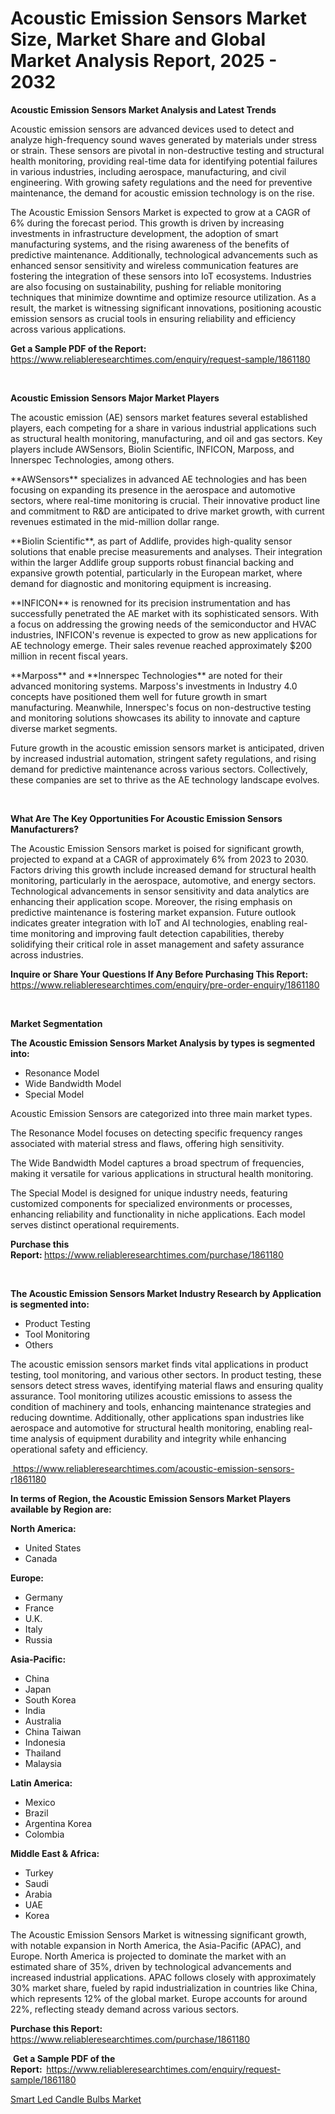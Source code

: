 <p><h1>Acoustic Emission Sensors Market Size, Market Share and Global Market Analysis Report, 2025 - 2032</h1></p><p><strong>Acoustic Emission Sensors Market Analysis and Latest Trends</strong></p>
<p><p>Acoustic emission sensors are advanced devices used to detect and analyze high-frequency sound waves generated by materials under stress or strain. These sensors are pivotal in non-destructive testing and structural health monitoring, providing real-time data for identifying potential failures in various industries, including aerospace, manufacturing, and civil engineering. With growing safety regulations and the need for preventive maintenance, the demand for acoustic emission technology is on the rise.</p><p>The Acoustic Emission Sensors Market is expected to grow at a CAGR of 6% during the forecast period. This growth is driven by increasing investments in infrastructure development, the adoption of smart manufacturing systems, and the rising awareness of the benefits of predictive maintenance. Additionally, technological advancements such as enhanced sensor sensitivity and wireless communication features are fostering the integration of these sensors into IoT ecosystems. Industries are also focusing on sustainability, pushing for reliable monitoring techniques that minimize downtime and optimize resource utilization. As a result, the market is witnessing significant innovations, positioning acoustic emission sensors as crucial tools in ensuring reliability and efficiency across various applications.</p></p>
<p><strong>Get a Sample PDF of the Report:&nbsp;</strong> <a href="https://www.reliableresearchtimes.com/enquiry/request-sample/1861180?utm_campaign=2389&utm_medium=2&utm_source=Github&utm_content=ia&utm_term=11022025&utm_id=acoustic-emission-sensors">https://www.reliableresearchtimes.com/enquiry/request-sample/1861180</a></p>
<p>&nbsp;</p>
<p><strong>Acoustic Emission Sensors Major Market Players</strong></p>
<p><p>The acoustic emission (AE) sensors market features several established players, each competing for a share in various industrial applications such as structural health monitoring, manufacturing, and oil and gas sectors. Key players include AWSensors, Biolin Scientific, INFICON, Marposs, and Innerspec Technologies, among others.</p><p>**AWSensors** specializes in advanced AE technologies and has been focusing on expanding its presence in the aerospace and automotive sectors, where real-time monitoring is crucial. Their innovative product line and commitment to R&D are anticipated to drive market growth, with current revenues estimated in the mid-million dollar range.</p><p>**Biolin Scientific**, as part of Addlife, provides high-quality sensor solutions that enable precise measurements and analyses. Their integration within the larger Addlife group supports robust financial backing and expansive growth potential, particularly in the European market, where demand for diagnostic and monitoring equipment is increasing.</p><p>**INFICON** is renowned for its precision instrumentation and has successfully penetrated the AE market with its sophisticated sensors. With a focus on addressing the growing needs of the semiconductor and HVAC industries, INFICON's revenue is expected to grow as new applications for AE technology emerge. Their sales revenue reached approximately $200 million in recent fiscal years.</p><p>**Marposs** and **Innerspec Technologies** are noted for their advanced monitoring systems. Marposs's investments in Industry 4.0 concepts have positioned them well for future growth in smart manufacturing. Meanwhile, Innerspec's focus on non-destructive testing and monitoring solutions showcases its ability to innovate and capture diverse market segments.</p><p>Future growth in the acoustic emission sensors market is anticipated, driven by increased industrial automation, stringent safety regulations, and rising demand for predictive maintenance across various sectors. Collectively, these companies are set to thrive as the AE technology landscape evolves.</p></p>
<p>&nbsp;</p>
<p><strong>What Are The Key Opportunities For Acoustic Emission Sensors Manufacturers?</strong></p>
<p><p>The Acoustic Emission Sensors market is poised for significant growth, projected to expand at a CAGR of approximately 6% from 2023 to 2030. Factors driving this growth include increased demand for structural health monitoring, particularly in the aerospace, automotive, and energy sectors. Technological advancements in sensor sensitivity and data analytics are enhancing their application scope. Moreover, the rising emphasis on predictive maintenance is fostering market expansion. Future outlook indicates greater integration with IoT and AI technologies, enabling real-time monitoring and improving fault detection capabilities, thereby solidifying their critical role in asset management and safety assurance across industries.</p></p>
<p><strong>Inquire or Share Your Questions If Any Before Purchasing This Report:</strong> <a href="https://www.reliableresearchtimes.com/enquiry/pre-order-enquiry/1861180?utm_campaign=2389&utm_medium=2&utm_source=Github&utm_content=ia&utm_term=11022025&utm_id=acoustic-emission-sensors">https://www.reliableresearchtimes.com/enquiry/pre-order-enquiry/1861180</a></p>
<p>&nbsp;</p>
<p><strong>Market Segmentation</strong></p>
<p><strong>The Acoustic Emission Sensors Market Analysis by types is segmented into:</strong></p>
<p><ul><li>Resonance Model</li><li>Wide Bandwidth Model</li><li>Special Model</li></ul></p>
<p><p>Acoustic Emission Sensors are categorized into three main market types. </p><p>The Resonance Model focuses on detecting specific frequency ranges associated with material stress and flaws, offering high sensitivity. </p><p>The Wide Bandwidth Model captures a broad spectrum of frequencies, making it versatile for various applications in structural health monitoring.</p><p>The Special Model is designed for unique industry needs, featuring customized components for specialized environments or processes, enhancing reliability and functionality in niche applications. Each model serves distinct operational requirements.</p></p>
<p><strong>Purchase this Report:&nbsp;</strong><a href="https://www.reliableresearchtimes.com/purchase/1861180?utm_campaign=2389&utm_medium=2&utm_source=Github&utm_content=ia&utm_term=11022025&utm_id=acoustic-emission-sensors">https://www.reliableresearchtimes.com/purchase/1861180</a></p>
<p>&nbsp;</p>
<p><strong>The Acoustic Emission Sensors Market Industry Research by Application is segmented into:</strong></p>
<p><ul><li>Product Testing</li><li>Tool Monitoring</li><li>Others</li></ul></p>
<p><p>The acoustic emission sensors market finds vital applications in product testing, tool monitoring, and various other sectors. In product testing, these sensors detect stress waves, identifying material flaws and ensuring quality assurance. Tool monitoring utilizes acoustic emissions to assess the condition of machinery and tools, enhancing maintenance strategies and reducing downtime. Additionally, other applications span industries like aerospace and automotive for structural health monitoring, enabling real-time analysis of equipment durability and integrity while enhancing operational safety and efficiency.</p></p>
<p><a href="https://www.reliableresearchtimes.com/acoustic-emission-sensors-r1861180?utm_campaign=2389&utm_medium=2&utm_source=Github&utm_content=ia&utm_term=11022025&utm_id=acoustic-emission-sensors">&nbsp;https://www.reliableresearchtimes.com/acoustic-emission-sensors-r1861180</a></p>
<p><strong>In terms of Region, the Acoustic Emission Sensors Market Players available by Region are:</strong></p>
<p>
    <p> <strong> North America: </strong>
        <ul>
            <li>United States</li>
            <li>Canada</li>
        </ul>
        </p> 
    <p> <strong> Europe: </strong>
        <ul>
            <li>Germany</li>
            <li>France</li>
            <li>U.K.</li>
            <li>Italy</li>
            <li>Russia</li>
        </ul>
        </p> 
    <p> <strong> Asia-Pacific: </strong>
        <ul>
            <li>China</li>
            <li>Japan</li>
            <li>South Korea</li>
            <li>India</li>
            <li>Australia</li>
            <li>China Taiwan</li>
            <li>Indonesia</li>
            <li>Thailand</li>
            <li>Malaysia</li>
        </ul>
        </p> 
    <p> <strong> Latin America: </strong>
        <ul>
            <li>Mexico</li>
            <li>Brazil</li>
            <li>Argentina Korea</li>
            <li>Colombia</li>
        </ul>
        </p> 
    <p> <strong> Middle East & Africa: </strong>
        <ul>
            <li>Turkey</li>
            <li>Saudi</li>
            <li>Arabia</li>
            <li>UAE</li>
            <li>Korea</li>
        </ul>
    </p>
    </p>
<p><p>The Acoustic Emission Sensors Market is witnessing significant growth, with notable expansion in North America, the Asia-Pacific (APAC), and Europe. North America is projected to dominate the market with an estimated share of 35%, driven by technological advancements and increased industrial applications. APAC follows closely with approximately 30% market share, fueled by rapid industrialization in countries like China, which represents 12% of the global market. Europe accounts for around 22%, reflecting steady demand across various sectors.</p></p>
<p><strong>Purchase this Report: </strong><a href="https://www.reliableresearchtimes.com/purchase/1861180?utm_campaign=2389&utm_medium=2&utm_source=Github&utm_content=ia&utm_term=11022025&utm_id=acoustic-emission-sensors">https://www.reliableresearchtimes.com/purchase/1861180</a></p>
<p>&nbsp;<strong>Get a Sample PDF of the Report:&nbsp;&nbsp;</strong><a href="https://www.reliableresearchtimes.com/enquiry/request-sample/1861180?utm_campaign=2389&utm_medium=2&utm_source=Github&utm_content=ia&utm_term=11022025&utm_id=acoustic-emission-sensors">https://www.reliableresearchtimes.com/enquiry/request-sample/1861180</a></p>
<p><strong></strong></p>
<p><p><a href="https://github.com/cheryjhonson/Market-Research-Report-List-1/blob/main/smart-led-candle-bulbs-market.md?utm_campaign=2389&utm_medium=2&utm_source=Github&utm_content=ia&utm_term=11022025&utm_id=acoustic-emission-sensors">Smart Led Candle Bulbs Market</a></p></p>